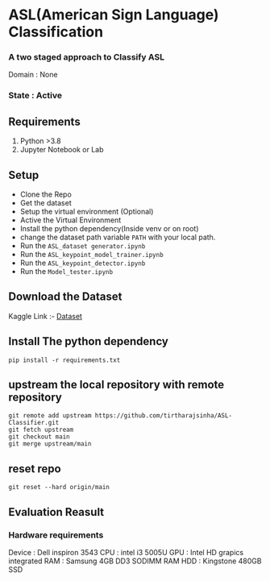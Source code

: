 # ASL(American Sign Language) Classification
### A two staged approach to Classify ASL

Domain : None
### State : Active 

## Requirements
1. Python >3.8
2. Jupyter Notebook or Lab

## Setup
- Clone the Repo
- Get the dataset
- Setup the virtual environment (Optional)
- Active the Virtual Environment
- Install the python dependency(Inside venv or on root)
- change the dataset path variable ```PATH``` with your local path.
- Run the ```ASL_dataset generator.ipynb```
- Run the ```ASL_keypoint_model_trainer.ipynb```
- Run the ```ASL_keypoint_detector.ipynb```
- Run the ```Model_tester.ipynb```

## Download the Dataset
Kaggle Link :- 
[Dataset](https://www.kaggle.com/datasets/ayuraj/asl-dataset?resource=download)

## Install The python dependency
```
pip install -r requirements.txt
```

## upstream the local repository with remote repository

```
git remote add upstream https://github.com/tirtharajsinha/ASL-Classifier.git
git fetch upstream
git checkout main
git merge upstream/main

```

## reset repo

```
git reset --hard origin/main
```

## Evaluation Reasult
### Hardware requirements
Device : Dell inspiron 3543
CPU : intel i3 5005U
GPU : Intel HD grapics integrated
RAM : Samsung 4GB DD3 SODIMM RAM
HDD : Kingstone 480GB SSD